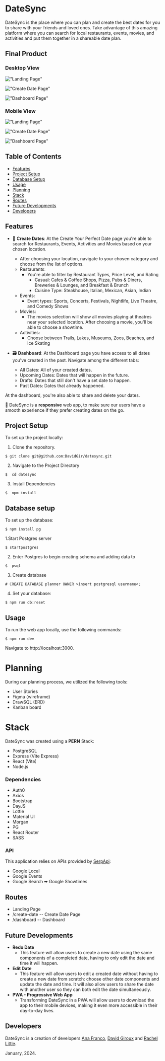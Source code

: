 # DateSync

DateSync is the place where you can plan and create the best dates for you to share with your friends and loved ones. Take advantage of this amazing platform where you can search for local restaurants, events, movies, and activities and put them together in a shareable date plan.

## Final Product

### Desktop View
!["Landing Page"](https://github.com/anamspe/datesync/blob/main/src/client/assets/screenshots/landing-page-desktop.png?raw=true)

!["Create Date Page"](https://github.com/anamspe/datesync/blob/main/src/client/assets/screenshots/create-date-desktop.png?raw=true)

!["Dashboard Page"](https://github.com/anamspe/datesync/blob/main/src/client/assets/screenshots/dashboard-desktop.png?raw=true)

### Mobile View

!["Landing Page"](https://github.com/anamspe/datesync/blob/main/src/client/assets/screenshots/landing-page-mobile.png?raw=true)

!["Create Date Page"](https://github.com/anamspe/datesync/blob/main/src/client/assets/screenshots/create-date-mobile.png?raw=true)

!["Dashboard Page"](https://github.com/anamspe/datesync/blob/main/src/client/assets/screenshots/dashboard-mobile.png?raw=true)

## Table of Contents

- [Features](#features)
- [Project Setup](#project-setup)
- [Database Setup](#database-setup)
- [Usage](#usage)
- [Planning](#planning)
- [Stack](#stack)
- [Routes](#routes)
- [Future Developments](#future-developments)
- [Developers](#developers)

## Features
- :date: **Create Dates**: At the Create Your Perfect Date page you're able to search for Restaurants, Events, Activities and Movies based on your chosen location.
  - After choosing your location, navigate to your chosen category and choose from the list of options.
  - Restaurants:
    - You're able to filter by Restaurant Types, Price Level, and Rating
      - Casual: Cafes & Coffee Shops, Pizza, Pubs & Diners, Breweries & Lounges, and Breakfast & Brunch
      - Cuisine Type: Steakhouse, Italian, Mexican, Asian, Indian
  - Events:
      - Event types: Sports, Concerts, Festivals, Nightlife, Live Theatre, and Comedy Shows
  - Movies:
      - The movies selection will show all movies playing at theatres near your selected location. After choosing a movie, you'll be able to choose a showtime.
  - Activities:
      - Choose between Trails, Lakes, Museums, Zoos, Beaches, and Ice Skating

- :card_file_box: **Dashboard**: At the Dashboard page you have access to all dates you've created in the past. Navigate among the different tabs:
  - All Dates: All of your created dates.
  - Upcoming Dates: Dates that will happen in the future.
  - Drafts: Dates that still don't have a set date to happen.
  - Past Dates: Dates that already happened.
    
 At the dashboard, you're also able to share and delete your dates. 

 :iphone: DateSync is a **responsive** web app, to make sure our users have a smooth experience if they prefer creating dates on the go.

## Project Setup

To set up the project locally:

1. Clone the repository.
```
$ git clone git@github.com:DavidGir/datesync.git
```

2. Navigate to the Project Directory

```
$  cd datesync
```

3. Install Dependencies

```
$  npm install
```

## Database setup

To set up the database:

```
$ npm install pg
```

1.Start Postgres server

```
$ startpostgres
```

2. Enter Postgres to begin creating schema and adding data to

```
$  psql
```

3. Create database

```
# CREATE DATABASE planner OWNER >insert postgresql username<;
```

4. Set your database:

```
$ npm run db:reset
```

## Usage

To run the web app locally, use the following commands:

```
$ npm run dev
```
Navigate to http://localhost:3000.

# Planning
During our planning process, we utilized the following tools:

- User Stories
- Figma (wireframe)
- DrawSQL (ERD)
- Kanban board 

# Stack

 DateSync was created using a **PERN** Stack:

- PostgreSQL
- Express (Vite Express)
- React (Vite)
- Node.js

### Dependencies

- Auth0
- Axios
- Bootstrap
- DayJS
- Lottie
- Material UI
- Morgan
- PG
- React Router
- SASS

### API

This application relies on APIs provided by [SerpApi](https://serpapi.com/):

- Google Local
- Google Events
- Google Search ➡ Google Showtimes

## Routes

- Landing Page
- /create-date -- Create Date Page
- /dashboard -- Dashboard

## Future Developments

- **Redo Date** 
  * This feature will allow users to create a new date using the same components of a completed date, having to only edit the date and time it will happen.
- **Edit Date**
  * This feature will allow users to edit a created date without having to create a new date from scratch: choose other date components and update the date and time. It will also allow users to share the date with another user so they can both edit the date simultaneously.
- **PWA - Progressive Web App**
  * Transforming DateSync in a PWA will allow users to download the app to their mobile devices, making it even more accessible in their day-to-day lives.

## Developers

DateSync is a creation of developers [Ana Franco](https://github.com/anamspe), [David Giroux](https://github.com/DavidGir) and [Rachel Little](https://github.com/rachdawn).

January, 2024.

